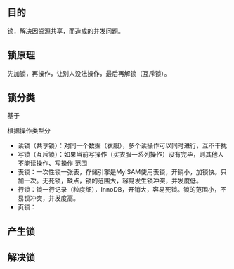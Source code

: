 ## 目的

锁，解决因资源共享，而造成的并发问题。



## 锁原理

先加锁，再操作，让别人没法操作，最后再解锁（互斥锁）。



## 锁分类

基于

根据操作类型分

- 读锁（共享锁）：对同一个数据（衣服），多个读操作可以同时进行，互不干扰
- 写锁（互斥锁）：如果当前写操作（买衣服一系列操作）没有完毕，则其他人不能读操作、写操作
  范围
- 表锁：一次性锁一张表，存储引擎是MyISAM使用表锁，开销小，加锁快。只加一次。无死锁，缺点，锁的范围大，容易发生锁冲突，并发度低。
- 行锁：锁一行记录（粒度细），InnoDB，开销大，容易死锁。锁的范围小，不易锁冲突，并发度高。
- 页锁：



## 产生锁

## 解决锁

